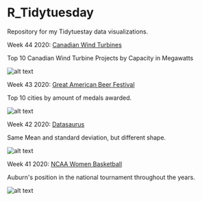 # R_Tidytuesday
Repository for my Tidytuestay data visualizations.

Week 44 2020: [Canadian Wind Turbines](https://github.com/Zetluis/R_Tidytuesday/blob/master/W44_Canadian_Wind_Turbines/W44_Canadian_Wind_Turbines.R)

Top 10 Canadian Wind Turbine Projects by Capacity in Megawatts

![alt text](https://github.com/Zetluis/R_Tidytuesday/blob/master/W44_Canadian_Wind_Turbines/wind%20tablePNG.PNG?raw=true)

Week 43 2020: [Great American Beer Festival](https://github.com/Zetluis/R_Tidytuesday/blob/master/W43_Beer_Awards/W43_Beer_Awards.R)

Top 10 cities by amount of medals awarded.

![alt text](https://github.com/Zetluis/R_Tidytuesday/blob/master/W43_Beer_Awards/GABF.png)

Week 42 2020: [Datasaurus](https://github.com/Zetluis/R_Tidytuesday/blob/master/W42_datasaurus/W42_datasaurus.R)

Same Mean and standard deviation, but different shape.

![alt text](https://github.com/Zetluis/R_Tidytuesday/blob/master/W42_datasaurus/datasaurus.png)

Week 41 2020: [NCAA Women Basketball](https://github.com/Zetluis/R_Tidytuesday/blob/master/Tidytuesday41_NCAA_women_basketball/Auburn.R)

Auburn's position in the national tournament throughout the years. 

![alt text](https://github.com/Zetluis/R_Tidytuesday/blob/master/Tidytuesday41_NCAA_women_basketball/Team_position.png)


